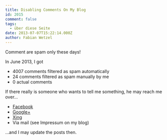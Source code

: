 ```yaml
---
title: Disabling Comments On My Blog
id: 2015
comment: false
tags:
  - über diese Seite
date: 2013-07-07T15:22:14.000Z
author: Fabian Wetzel
---
```


Comment are spam only these days!

In June 2013, I got

* 4007 comments filtered as spam automatically
* 24 comments filtered as spam manually by me
* 0 actual comments

If there really is someone who wants to tell me something, he may reach me over…

* [Facebook](https://www.facebook.com/fabsenet)
* [Google+](https://plus.google.com/117840624409551198490/posts)
* [Xing](https://www.xing.com/profile/Fabian_Wetzel2)
* Via mail (see Impressum on my blog)

…and I may update the posts then.
